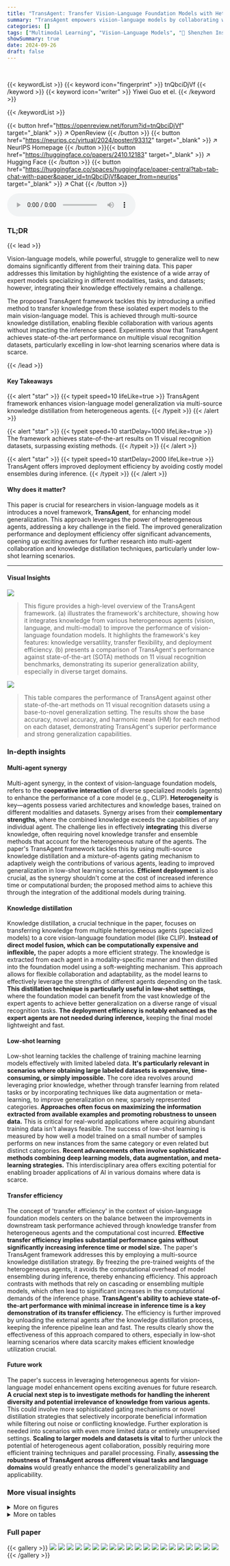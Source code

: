 ```yaml
---
title: "TransAgent: Transfer Vision-Language Foundation Models with Heterogeneous Agent Collaboration"
summary: "TransAgent empowers vision-language models by collaborating with diverse expert agents, achieving state-of-the-art performance in low-shot visual recognition."
categories: []
tags: ["Multimodal Learning", "Vision-Language Models", "🏢 Shenzhen Institute of Advanced Technology, Chinese Academy of Sciences",]
showSummary: true
date: 2024-09-26
draft: false
---
```


<br>

{{< keywordList >}}
{{< keyword icon="fingerprint" >}} tnQbciDjVf {{< /keyword >}}
{{< keyword icon="writer" >}} Yiwei Guo et el. {{< /keyword >}}
 
{{< /keywordList >}}

{{< button href="https://openreview.net/forum?id=tnQbciDjVf" target="_blank" >}}
↗ OpenReview
{{< /button >}}
{{< button href="https://neurips.cc/virtual/2024/poster/93312" target="_blank" >}}
↗ NeurIPS Homepage
{{< /button >}}{{< button href="https://huggingface.co/papers/2410.12183" target="_blank" >}}
↗ Hugging Face
{{< /button >}}
{{< button href="https://huggingface.co/spaces/huggingface/paper-central?tab=tab-chat-with-paper&paper_id=tnQbciDjVf&paper_from=neurips" target="_blank" >}}
↗ Chat
{{< /button >}}



<audio controls>
    <source src="https://ai-paper-reviewer.com/tnQbciDjVf/podcast.wav" type="audio/wav">
    Your browser does not support the audio element.
</audio>


### TL;DR


{{< lead >}}

Vision-language models, while powerful, struggle to generalize well to new domains significantly different from their training data.  This paper addresses this limitation by highlighting the existence of a wide array of expert models specializing in different modalities, tasks, and datasets; however, integrating their knowledge effectively remains a challenge. 

The proposed TransAgent framework tackles this by introducing a unified method to transfer knowledge from these isolated expert models to the main vision-language model. This is achieved through multi-source knowledge distillation, enabling flexible collaboration with various agents without impacting the inference speed.  Experiments show that TransAgent achieves state-of-the-art performance on multiple visual recognition datasets, particularly excelling in low-shot learning scenarios where data is scarce.

{{< /lead >}}


#### Key Takeaways

{{< alert "star" >}}
{{< typeit speed=10 lifeLike=true >}} TransAgent framework enhances vision-language model generalization via multi-source knowledge distillation from heterogeneous agents. {{< /typeit >}}
{{< /alert >}}

{{< alert "star" >}}
{{< typeit speed=10 startDelay=1000 lifeLike=true >}} The framework achieves state-of-the-art results on 11 visual recognition datasets, surpassing existing methods. {{< /typeit >}}
{{< /alert >}}

{{< alert "star" >}}
{{< typeit speed=10 startDelay=2000 lifeLike=true >}} TransAgent offers improved deployment efficiency by avoiding costly model ensembles during inference. {{< /typeit >}}
{{< /alert >}}

#### Why does it matter?
This paper is crucial for researchers in vision-language models as it introduces a novel framework, **TransAgent**, for enhancing model generalization.  This approach leverages the power of heterogeneous agents, addressing a key challenge in the field.  The improved generalization performance and deployment efficiency offer significant advancements, opening up exciting avenues for further research into multi-agent collaboration and knowledge distillation techniques, particularly under low-shot learning scenarios.

------
#### Visual Insights



![](https://ai-paper-reviewer.com/tnQbciDjVf/figures_1_1.jpg)

> This figure provides a high-level overview of the TransAgent framework. (a) illustrates the framework's architecture, showing how it integrates knowledge from various heterogeneous agents (vision, language, and multi-modal) to improve the performance of vision-language foundation models.  It highlights the framework's key features: knowledge versatility, transfer flexibility, and deployment efficiency. (b) presents a comparison of TransAgent's performance against state-of-the-art (SOTA) methods on 11 visual recognition benchmarks, demonstrating its superior generalization ability, especially in diverse target domains.





![](https://ai-paper-reviewer.com/tnQbciDjVf/tables_6_1.jpg)

> This table compares the performance of TransAgent against other state-of-the-art methods on 11 visual recognition datasets using a base-to-novel generalization setting.  The results show the base accuracy, novel accuracy, and harmonic mean (HM) for each method on each dataset, demonstrating TransAgent's superior performance and strong generalization capabilities.





### In-depth insights


#### Multi-agent synergy
Multi-agent synergy, in the context of vision-language foundation models, refers to the **cooperative interaction** of diverse specialized models (agents) to enhance the performance of a core model (e.g., CLIP).  **Heterogeneity** is key—agents possess varied architectures and knowledge bases, trained on different modalities and datasets.  Synergy arises from their **complementary strengths**, where the combined knowledge exceeds the capabilities of any individual agent.  The challenge lies in effectively **integrating** this diverse knowledge, often requiring novel knowledge transfer and ensemble methods that account for the heterogeneous nature of the agents.  The paper's TransAgent framework tackles this by using multi-source knowledge distillation and a mixture-of-agents gating mechanism to adaptively weigh the contributions of various agents, leading to improved generalization in low-shot learning scenarios. **Efficient deployment** is also crucial, as the synergy shouldn't come at the cost of increased inference time or computational burden; the proposed method aims to achieve this through the integration of the additional models during training.

#### Knowledge distillation
Knowledge distillation, a crucial technique in the paper, focuses on transferring knowledge from multiple heterogeneous agents (specialized models) to a core vision-language foundation model (like CLIP).  **Instead of direct model fusion, which can be computationally expensive and inflexible,** the paper adopts a more efficient strategy.  The knowledge is extracted from each agent in a modality-specific manner and then distilled into the foundation model using a soft-weighting mechanism. This approach allows for flexible collaboration and adaptability, as the model learns to effectively leverage the strengths of different agents depending on the task. **This distillation technique is particularly useful in low-shot settings**, where the foundation model can benefit from the vast knowledge of the expert agents to achieve better generalization on a diverse range of visual recognition tasks.  **The deployment efficiency is notably enhanced as the expert agents are not needed during inference,** keeping the final model lightweight and fast.

#### Low-shot learning
Low-shot learning tackles the challenge of training machine learning models effectively with limited labeled data.  **It's particularly relevant in scenarios where obtaining large labeled datasets is expensive, time-consuming, or simply impossible.**  The core idea revolves around leveraging prior knowledge, whether through transfer learning from related tasks or by incorporating techniques like data augmentation or meta-learning, to improve generalization on new, sparsely represented categories.  **Approaches often focus on maximizing the information extracted from available examples and promoting robustness to unseen data.**  This is critical for real-world applications where acquiring abundant training data isn't always feasible. The success of low-shot learning is measured by how well a model trained on a small number of samples performs on new instances from the same category or even related but distinct categories. **Recent advancements often involve sophisticated methods combining deep learning models, data augmentation, and meta-learning strategies.**  This interdisciplinary area offers exciting potential for enabling broader applications of AI in various domains where data is scarce.

#### Transfer efficiency
The concept of 'transfer efficiency' in the context of vision-language foundation models centers on the balance between the improvements in downstream task performance achieved through knowledge transfer from heterogeneous agents and the computational cost incurred.  **Effective transfer efficiency implies substantial performance gains without significantly increasing inference time or model size.** The paper's TransAgent framework addresses this by employing a multi-source knowledge distillation strategy. By freezing the pre-trained weights of the heterogeneous agents, it avoids the computational overhead of model ensembling during inference, thereby enhancing efficiency.  This approach contrasts with methods that rely on cascading or ensembling multiple models, which often lead to significant increases in the computational demands of the inference phase.  **TransAgent's ability to achieve state-of-the-art performance with minimal increase in inference time is a key demonstration of its transfer efficiency.** The efficiency is further improved by unloading the external agents after the knowledge distillation process, keeping the inference pipeline lean and fast.  The results clearly show the effectiveness of this approach compared to others, especially in low-shot learning scenarios where data scarcity makes efficient knowledge utilization crucial.

#### Future work
The paper's success in leveraging heterogeneous agents for vision-language model enhancement opens exciting avenues for future research.  **A crucial next step is to investigate methods for handling the inherent diversity and potential irrelevance of knowledge from various agents.** This could involve more sophisticated gating mechanisms or novel distillation strategies that selectively incorporate beneficial information while filtering out noise or conflicting knowledge.  Further exploration is needed into scenarios with even more limited data or entirely unsupervised settings.  **Scaling to larger models and datasets is vital** to further unlock the potential of heterogeneous agent collaboration, possibly requiring more efficient training techniques and parallel processing.  Finally, **assessing the robustness of TransAgent across different visual tasks and language domains** would greatly enhance the model's generalizability and applicability.


### More visual insights

<details>
<summary>More on figures
</summary>


![](https://ai-paper-reviewer.com/tnQbciDjVf/figures_3_1.jpg)

> This figure illustrates the methods used for vision and language agent collaboration in the TransAgent framework.  (a) shows how visual knowledge from various vision agents (DINO, MAE, ViTDet, SAM) is combined using a Mixture-of-Agents (MoA) gating mechanism to create gated visual tokens, which are then used in layer-wise feature distillation to enhance CLIP's vision encoder. (b) shows how textual knowledge from language agents (GPT-3, Vicuna, BERT) is integrated using MoA gating, generating gated textual tokens that undergo class-specific feature distillation with CLIP's textual features to improve CLIP's textual representation.


![](https://ai-paper-reviewer.com/tnQbciDjVf/figures_5_1.jpg)

> This figure illustrates the Multi-modal Agent Collaboration (MAC) part of the TransAgent framework.  It shows how knowledge is extracted from both Text-to-Image (T2I) and Image-to-Text (I2T) models. For T2I models, cross-attention maps are extracted and processed via LogSumExp (LSE) pooling to get score vectors. For I2T models, cosine similarity between projected visual features and LLM textual features generates score vectors.  These score vectors from different multi-modal agents are then gated and used in score distillation with CLIP's learned score vectors to better align the learnable prompts.


![](https://ai-paper-reviewer.com/tnQbciDjVf/figures_7_1.jpg)

> This figure provides a comprehensive overview of the TransAgent framework.  Panel (a) illustrates the architecture, showing how multiple heterogeneous agents (vision, language, and multi-modal) contribute their knowledge to a vision-language foundation model (like CLIP).  Panel (b) presents a comparison of TransAgent's performance against state-of-the-art (SOTA) methods on eleven visual recognition datasets, highlighting its superior generalization capabilities, particularly in scenarios with significant domain shifts.


![](https://ai-paper-reviewer.com/tnQbciDjVf/figures_8_1.jpg)

> This figure visualizes the contribution of each agent (Vision, Language, and Multimodal agents) in the TransAgent framework across different datasets.  The heatmap shows the average gating weights, where darker colors represent a stronger influence of a particular agent on the gated features or score vectors within each dataset. This highlights the adaptive nature of TransAgent, which automatically selects agents based on their relevance to the specific dataset.


![](https://ai-paper-reviewer.com/tnQbciDjVf/figures_17_1.jpg)

> This figure compares the performance of TransAgent and CoOp on eleven visual recognition datasets under low-shot learning scenarios.  Each subplot represents a dataset, showing the accuracy with varying numbers of training samples (shots) per class. The shaded areas represent the variance across multiple runs.  The results demonstrate that TransAgent consistently outperforms CoOp across different datasets and exhibits greater robustness (smaller variance) in most cases, highlighting its superior performance under low-shot learning conditions.


</details>




<details>
<summary>More on tables
</summary>


![](https://ai-paper-reviewer.com/tnQbciDjVf/tables_8_1.jpg)
> This table compares the performance of TransAgent against other state-of-the-art methods on eleven visual recognition datasets.  The comparison focuses on 'base-to-novel' generalization, where models are trained on a subset of classes and evaluated on both the training and unseen classes.  The results show the base accuracy, novel accuracy, and harmonic mean (HM) across various datasets, highlighting TransAgent's superior performance and generalization capabilities.

![](https://ai-paper-reviewer.com/tnQbciDjVf/tables_8_2.jpg)
> This table compares the performance of TransAgent against other state-of-the-art methods on base-to-novel generalization across 11 datasets.  The table shows base accuracy, novel accuracy, and harmonic mean (HM) for each method on each dataset. TransAgent consistently outperforms other methods, highlighting its strong generalization capabilities.

![](https://ai-paper-reviewer.com/tnQbciDjVf/tables_15_1.jpg)
> This table lists the eleven heterogeneous agents used in the TransAgent framework.  For each agent, it provides the number of parameters, model type, pre-training tasks, and the datasets used for pre-training. The agents are categorized into vision, language, and multi-modal agents based on their specialization.

![](https://ai-paper-reviewer.com/tnQbciDjVf/tables_15_2.jpg)
> This table shows the memory usage (in MB) and training time per batch (in milliseconds) needed for each dataset used in the experiments.  The experiments were performed under two different settings: base-to-novel generalization and few-shot (16-shot) classification. The table lists the memory and time requirements for each of the 11 datasets used in the paper.

![](https://ai-paper-reviewer.com/tnQbciDjVf/tables_16_1.jpg)
> This table compares the performance of the proposed TransAgent model against other state-of-the-art methods on 11 visual recognition datasets.  The comparison focuses on base-to-novel generalization, meaning the models are trained on a subset of classes and tested on both the training classes and new classes. The results show the base accuracy, novel accuracy, and harmonic mean (HM) across these datasets.  The table highlights that TransAgent consistently outperforms the existing state-of-the-art models.

![](https://ai-paper-reviewer.com/tnQbciDjVf/tables_16_2.jpg)
> This table compares the performance of TransAgent against other state-of-the-art methods on eleven visual recognition datasets.  The comparison is done using a base-to-novel generalization setting (where the model trains on a subset of classes and is tested on both the training and a novel set of classes).  All methods utilize the same vision encoder (CLIP's ViT-B/16).  The table highlights TransAgent's superior performance and strong generalization capabilities by showing that it achieves the best accuracy across all datasets.

![](https://ai-paper-reviewer.com/tnQbciDjVf/tables_16_3.jpg)
> This table compares the performance of TransAgent against other state-of-the-art methods on 11 visual recognition datasets using a base-to-novel generalization setting.  The results show the base accuracy, novel accuracy, and harmonic mean (HM) for each method on each dataset.  TransAgent consistently outperforms the other methods.

</details>




### Full paper

{{< gallery >}}
<img src="https://ai-paper-reviewer.com/tnQbciDjVf/1.png" class="grid-w50 md:grid-w33 xl:grid-w25" />
<img src="https://ai-paper-reviewer.com/tnQbciDjVf/2.png" class="grid-w50 md:grid-w33 xl:grid-w25" />
<img src="https://ai-paper-reviewer.com/tnQbciDjVf/3.png" class="grid-w50 md:grid-w33 xl:grid-w25" />
<img src="https://ai-paper-reviewer.com/tnQbciDjVf/4.png" class="grid-w50 md:grid-w33 xl:grid-w25" />
<img src="https://ai-paper-reviewer.com/tnQbciDjVf/5.png" class="grid-w50 md:grid-w33 xl:grid-w25" />
<img src="https://ai-paper-reviewer.com/tnQbciDjVf/6.png" class="grid-w50 md:grid-w33 xl:grid-w25" />
<img src="https://ai-paper-reviewer.com/tnQbciDjVf/7.png" class="grid-w50 md:grid-w33 xl:grid-w25" />
<img src="https://ai-paper-reviewer.com/tnQbciDjVf/8.png" class="grid-w50 md:grid-w33 xl:grid-w25" />
<img src="https://ai-paper-reviewer.com/tnQbciDjVf/9.png" class="grid-w50 md:grid-w33 xl:grid-w25" />
<img src="https://ai-paper-reviewer.com/tnQbciDjVf/10.png" class="grid-w50 md:grid-w33 xl:grid-w25" />
<img src="https://ai-paper-reviewer.com/tnQbciDjVf/11.png" class="grid-w50 md:grid-w33 xl:grid-w25" />
<img src="https://ai-paper-reviewer.com/tnQbciDjVf/12.png" class="grid-w50 md:grid-w33 xl:grid-w25" />
<img src="https://ai-paper-reviewer.com/tnQbciDjVf/13.png" class="grid-w50 md:grid-w33 xl:grid-w25" />
<img src="https://ai-paper-reviewer.com/tnQbciDjVf/14.png" class="grid-w50 md:grid-w33 xl:grid-w25" />
<img src="https://ai-paper-reviewer.com/tnQbciDjVf/15.png" class="grid-w50 md:grid-w33 xl:grid-w25" />
<img src="https://ai-paper-reviewer.com/tnQbciDjVf/16.png" class="grid-w50 md:grid-w33 xl:grid-w25" />
<img src="https://ai-paper-reviewer.com/tnQbciDjVf/17.png" class="grid-w50 md:grid-w33 xl:grid-w25" />
<img src="https://ai-paper-reviewer.com/tnQbciDjVf/18.png" class="grid-w50 md:grid-w33 xl:grid-w25" />
<img src="https://ai-paper-reviewer.com/tnQbciDjVf/19.png" class="grid-w50 md:grid-w33 xl:grid-w25" />
<img src="https://ai-paper-reviewer.com/tnQbciDjVf/20.png" class="grid-w50 md:grid-w33 xl:grid-w25" />
{{< /gallery >}}